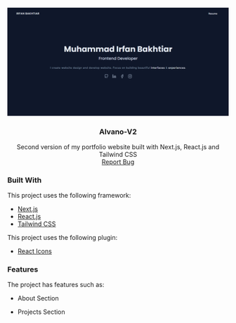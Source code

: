 <!-- PROJECT LOGO -->
<br />
<div align="center">
  <a href="https://github.com/alvanochi/portfolio-nextjs">
    <img src="public/assets/img/demo.png" alt="Demo">
  </a>

  <h3 align="center">Alvano-V2</h3>

  <p align="center">
    Second version of my portfolio website built with Next.js, React.js and Tailwind CSS
    <br />
    <a href="https://github.com/alvanochi/portfolio-nextjs/issues">Report Bug</a>
<!--     ·
    <a href="https://github.com/irfanbakhtiar/v2portfolio/issue">Request Feature</a> -->
  </p>
</div>

### Built With

This project uses the following framework:

- <a href="https://www.nextjs.org">Next.js</a>
- <a href="https://www.react.dev">React.js</a>
- <a href="https://www.tailwindcss.com">Tailwind CSS</a>

This project uses the following plugin:

- <a href="https://react-icons.github.io/react-icons/">React Icons</a>

<!-- FEATURES -->

### Features

The project has features such as:

- About Section
<!-- - Experience Section -->
- Projects Section

<!-- GETTING STARTED -->
<!--
## Getting Started

This is a step about setting up your project locally. To get a local copy up and running, follow these simple example steps.

### Prerequisites

To clone and run this application, you'll need [Git](https://git-scm.com) and [Node.js](https://nodejs.org/en/download/) (which comes with [npm](http://npmjs.com)) installed on your computer.

### Installation

_Below are the procedures for installing and setting up your app._

1. Clone the repo
   ```sh
   git clone https://github.com/irfanbakhtiar/v2portfolio.git
   ```
2. Install npm package
   ```sh
   npm install
   ```
3. Run development server
   ```sh
   npm run dev
   ``` -->
